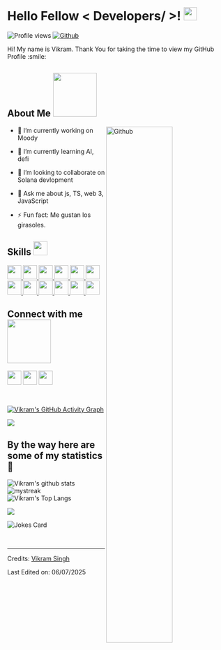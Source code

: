   <p align="center">
    <p><img src="https://github.com/halfrost/halfrost/blob/master/icons/header_.png" alt=""></p>
</p>
<h1> Hello Fellow &lt; Developers/ &gt;! <img src="https://raw.githubusercontent.com/MartinHeinz/MartinHeinz/master/wave.gif" width="30px"> </h1>
<p align="center">
</p>
<p><img src=https://komarev.com/ghpvc/?username=Vikram-Singh0  alt="Profile views">
<a href="https://github.com/Vikram-Singh0"><img src="https://img.shields.io/github/followers/Aditya664?label=Follow&amp;style=social" alt="Github"></a></p>
<div size="20px"> Hi! My name is Vikram. Thank You for taking the time to view my GitHub Profile :smile: 
</div>
<h2> About Me <img src="https://media0.giphy.com/media/KDDpcKigbfFpnejZs6/giphy.gif?cid=ecf05e47oy6f4zjs8g1qoiystc56cu7r9tb8a1fe76e05oty&amp;rid=giphy.gif" width="100px"></h2>
<img width="55%" align="right" alt="Github" src="https://raw.githubusercontent.com/onimur/.github/master/.resources/git-header.svg">
<ul>
<li>
<p>🔭 I’m currently working on Moody</p>
</li>
<li>
<p>🌱 I’m currently learning AI, defi</p>
</li>
<li>
<p>👯 I’m looking to collaborate on Solana devlopment</p>
</li>
<li>
<p>💬 Ask me about js, TS, web 3, JavaScript</p>
</li>
<li>
<p>⚡ Fun fact: Me gustan los girasoles.</p>
</li>
</ul>
<h2> Skills <img src="https://media2.giphy.com/media/QssGEmpkyEOhBCb7e1/giphy.gif?cid=ecf05e47a0n3gi1bfqntqmob8g9aid1oyj2wr3ds3mg700bl&amp;rid=giphy.gif" width="32px"> </h2>
<a href="https://github.com/Aditya664?tab=repositories&amp;q=&amp;type=&amp;language=python&amp;sort="> <img width="32px" src="https://raw.githubusercontent.com/rahulbanerjee26/githubAboutMeGenerator/main/icons/python.svg"> </a>
<a href="https://github.com/Aditya664?tab=repositories&amp;q=&amp;type=&amp;language=reactjs&amp;sort="> <img width="32px" src="https://raw.githubusercontent.com/rahulbanerjee26/githubAboutMeGenerator/main/icons/reactjs.svg"> </a>
<a href="https://github.com/Aditya664?tab=repositories&amp;q=&amp;type=&amp;language=javascript&amp;sort="> <img width="32px" src="https://raw.githubusercontent.com/rahulbanerjee26/githubAboutMeGenerator/main/icons/javascript.svg"> </a>
<a href="https://github.com/Aditya664?tab=repositories&amp;q=&amp;type=&amp;language=scikit&amp;sort="> <img width="32px" src="https://raw.githubusercontent.com/rahulbanerjee26/githubAboutMeGenerator/main/icons/scikit.svg"> </a>
<a href="https://github.com/Aditya664?tab=repositories&amp;q=&amp;type=&amp;language=c&amp;sort="> <img width="32px" src="https://raw.githubusercontent.com/rahulbanerjee26/githubAboutMeGenerator/main/icons/c.svg"> </a>
<a href="https://github.com/Aditya664?tab=repositories&amp;q=&amp;type=&amp;language=cpp&amp;sort="> <img width="32px" src="https://raw.githubusercontent.com/rahulbanerjee26/githubAboutMeGenerator/main/icons/cpp.svg"> </a>
<a href="https://github.com/Aditya664?tab=repositories&amp;q=&amp;type=&amp;language=sqlite&amp;sort="> <img width="32px" src="https://raw.githubusercontent.com/rahulbanerjee26/githubAboutMeGenerator/main/icons/sqlite.svg"> </a>
<a href="https://github.com/Aditya664?tab=repositories&amp;q=&amp;type=&amp;language=pytorch&amp;sort="> <img width="32px" src="https://raw.githubusercontent.com/rahulbanerjee26/githubAboutMeGenerator/main/icons/pytorch.svg"> </a>
<a href="https://github.com/Aditya664?tab=repositories&amp;q=&amp;type=&amp;language=css&amp;sort="> <img width="32px" src="https://raw.githubusercontent.com/rahulbanerjee26/githubAboutMeGenerator/main/icons/css.svg"> </a>
<a href="https://github.com/Aditya664?tab=repositories&amp;q=&amp;type=&amp;language=html&amp;sort="> <img width="32px" src="https://raw.githubusercontent.com/rahulbanerjee26/githubAboutMeGenerator/main/icons/html.svg"> </a>
<a href="https://github.com/Aditya664?tab=repositories&amp;q=&amp;type=&amp;language=android&amp;sort="> <img width="32px" src="https://raw.githubusercontent.com/rahulbanerjee26/githubAboutMeGenerator/main/icons/android.svg"> </a>
<a href="https://github.com/Aditya664?tab=repositories&amp;q=&amp;type=&amp;language=csharp&amp;sort="> <img width="32px" src="https://raw.githubusercontent.com/rahulbanerjee26/githubAboutMeGenerator/main/icons/csharp.svg"> </a>
<h2> Connect with me <img src="https://raw.githubusercontent.com/ShahriarShafin/ShahriarShafin/main/Assets/handshake.gif" width="100px"> </h2>
<a href="https://www.linkedin.com/in/vikram-singh-195b77295/"> <img width="32px" align="center" src="https://raw.githubusercontent.com/rahulbanerjee26/githubAboutMeGenerator/main/icons/linked-in-alt.svg"></a> 
<a href="https://x.com/vikram_twt"> <img width="32px" align="center" src="https://raw.githubusercontent.com/rahulbanerjee26/githubAboutMeGenerator/main/icons/twitter.svg"></a> 
<!-- <a href="https://medium.com/@adityadeshmukh7350"> <img width="32px" align="center" src="https://raw.githubusercontent.com/rahulbanerjee26/githubAboutMeGenerator/main/icons/medium.svg"></a>  -->
<!-- <a href="http://aditya664.me/"> <img width="32px" align="center" src="https://raw.githubusercontent.com/rahulbanerjee26/githubAboutMeGenerator/main/icons/portfolio.png"></a>  -->
<a href="https://www.github.com/Vikram-Singh0"> <img width="32px" align="center" src="https://raw.githubusercontent.com/rahulbanerjee26/githubAboutMeGenerator/main/icons/github.svg"></a>
<br>
<br>
  <br>
<p><a href="https://git.io/praveenscience"><img src="https://activity-graph.vercel.com/graph?username=Vikram-Singh0&amp;theme=tokyonight" alt="Vikram's GitHub Activity Graph"></a></p>
<p><a href="https://www.youtube.com/watch?v=dQw4w9WgXcQ"><img src="https://user-images.githubusercontent.com/73097560/115834477-dbab4500-a447-11eb-908a-139a6edaec5c.gif"></a></p>

<h2 id="by-the-way-here-are-some-of-my-statistics">By the way here are some of my statistics 🚀</h2>
<p><img src="https://github-readme-stats.vercel.app/api?username=Vikram-Singh0&amp;show_icons=true&amp;theme=tokyonight" alt="Vikram's github stats">
<img src="https://github-readme-streak-stats.herokuapp.com/?user=Vikram-Singh0&amp;theme=tokyonight" alt="mystreak">
<img src="https://github-readme-stats.vercel.app/api/top-langs/?username=Vikram-Singh0&amp;theme=tokyonight&amp;layout=compact" alt="Vikram's Top Langs"></p>

<p><a href="https://www.youtube.com/watch?v=dQw4w9WgXcQ"><img src="https://user-images.githubusercontent.com/73097560/115834477-dbab4500-a447-11eb-908a-139a6edaec5c.gif"></a></p>












<p><img src="https://readme-jokes.vercel.app/api?theme=tokyonight" alt="Jokes Card"></p>
<br>
<hr>
<p>Credits: <a href="https://github.com/Vikram-Singh0">Vikram Singh</a></p>
<p>Last Edited on: 06/07/2025</p> 
